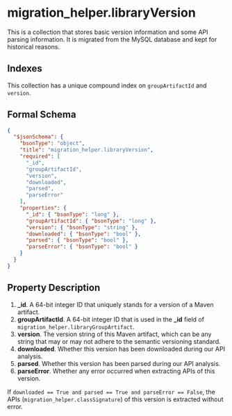 # migration_helper.libraryVersion

This is a collection that stores basic version information and some API parsing information. It is migrated from the MySQL database and kept for historical reasons.

## Indexes

This collection has a unique compound index on `groupArtifactId` and `version`.

## Formal Schema

```json
{
  "$jsonSchema": {
    "bsonType": "object",
    "title": "migration_helper.libraryVersion",
    "required": [
      "_id",
      "groupArtifactId",
      "version",
      "downloaded",
      "parsed",
      "parseError"
    ],
    "properties": {
      "_id": { "bsonType": "long" },
      "groupArtifactId": { "bsonType": "long" },
      "version": { "bsonType": "string" },
      "downloaded": { "bsonType": "bool" },
      "parsed": { "bsonType": "bool" },
      "parseError": { "bsonType": "bool" }
    }
  }
}
```

## Property Description

1. **_id**. A 64-bit integer ID that uniquely stands for a version of a Maven artifact.
2. **groupArtifactId**. A 64-bit integer ID that is used in the **_id** field of `migration_helper.libraryGroupArtifact`.
3. **version**. The version string of this Maven artifact, which can be any string that may or may not adhere to the semantic versioning standard.
4. **downloaded**. Whether this version has been downloaded during our API analysis.
5. **parsed**. Whether this version has been parsed during our API analysis.
6. **parseError**. Whether any error occurred when extracting APIs of this version.

If `downloaded == True and parsed == True and parseError == False`, the APIs (`migration_helper.classSignature`) of this version is extracted without error.

